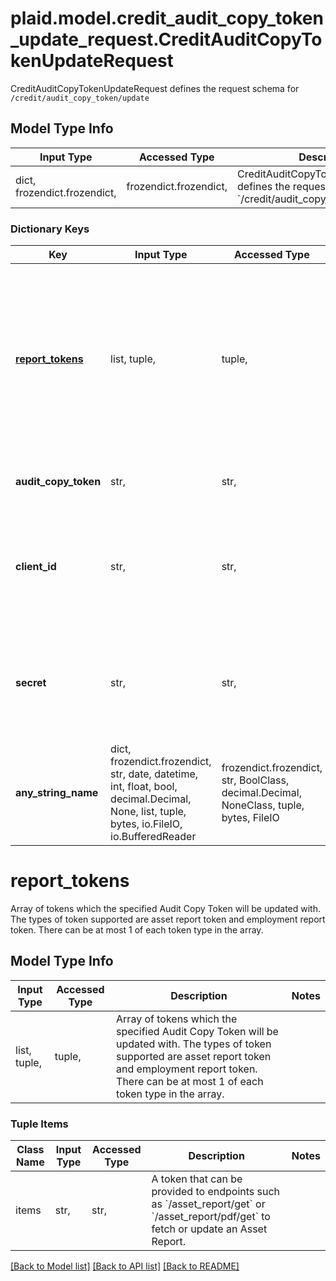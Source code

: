 # plaid.model.credit_audit_copy_token_update_request.CreditAuditCopyTokenUpdateRequest

CreditAuditCopyTokenUpdateRequest defines the request schema for `/credit/audit_copy_token/update`

## Model Type Info
Input Type | Accessed Type | Description | Notes
------------ | ------------- | ------------- | -------------
dict, frozendict.frozendict,  | frozendict.frozendict,  | CreditAuditCopyTokenUpdateRequest defines the request schema for &#x60;/credit/audit_copy_token/update&#x60; | 

### Dictionary Keys
Key | Input Type | Accessed Type | Description | Notes
------------ | ------------- | ------------- | ------------- | -------------
**[report_tokens](#report_tokens)** | list, tuple,  | tuple,  | Array of tokens which the specified Audit Copy Token will be updated with. The types of token supported are asset report token and employment report token. There can be at most 1 of each token type in the array. | 
**audit_copy_token** | str,  | str,  | The &#x60;audit_copy_token&#x60; you would like to update. | 
**client_id** | str,  | str,  | Your Plaid API &#x60;client_id&#x60;. The &#x60;client_id&#x60; is required and may be provided either in the &#x60;PLAID-CLIENT-ID&#x60; header or as part of a request body. | [optional] 
**secret** | str,  | str,  | Your Plaid API &#x60;secret&#x60;. The &#x60;secret&#x60; is required and may be provided either in the &#x60;PLAID-SECRET&#x60; header or as part of a request body. | [optional] 
**any_string_name** | dict, frozendict.frozendict, str, date, datetime, int, float, bool, decimal.Decimal, None, list, tuple, bytes, io.FileIO, io.BufferedReader | frozendict.frozendict, str, BoolClass, decimal.Decimal, NoneClass, tuple, bytes, FileIO | any string name can be used but the value must be the correct type | [optional]

# report_tokens

Array of tokens which the specified Audit Copy Token will be updated with. The types of token supported are asset report token and employment report token. There can be at most 1 of each token type in the array.

## Model Type Info
Input Type | Accessed Type | Description | Notes
------------ | ------------- | ------------- | -------------
list, tuple,  | tuple,  | Array of tokens which the specified Audit Copy Token will be updated with. The types of token supported are asset report token and employment report token. There can be at most 1 of each token type in the array. | 

### Tuple Items
Class Name | Input Type | Accessed Type | Description | Notes
------------- | ------------- | ------------- | ------------- | -------------
items | str,  | str,  | A token that can be provided to endpoints such as &#x60;/asset_report/get&#x60; or &#x60;/asset_report/pdf/get&#x60; to fetch or update an Asset Report. | 

[[Back to Model list]](../../README.md#documentation-for-models) [[Back to API list]](../../README.md#documentation-for-api-endpoints) [[Back to README]](../../README.md)

